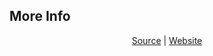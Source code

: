 ## More Info

<div align="center">

<a href="https://github.com/2KAbhishek/projects">Source</a> | <a href="https://Harmanhrm.github.io/projects">Website</a>

</div>
